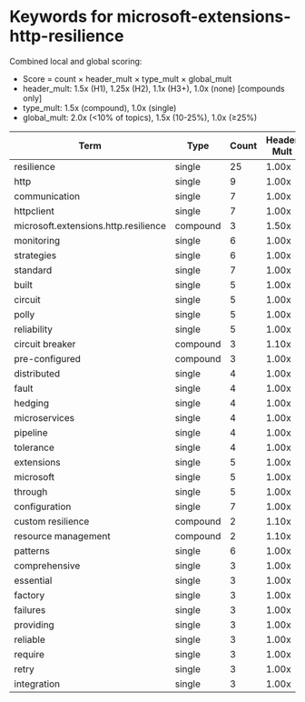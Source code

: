# Keywords for microsoft-extensions-http-resilience

Combined local and global scoring:
- Score = count × header_mult × type_mult × global_mult
- header_mult: 1.5x (H1), 1.25x (H2), 1.1x (H3+), 1.0x (none) [compounds only]
- type_mult: 1.5x (compound), 1.0x (single)
- global_mult: 2.0x (<10% of topics), 1.5x (10-25%), 1.0x (≥25%)

| Term | Type | Count | Header Mult | Type Mult | Global Mult | Score |
|------|------|-------|-------------|-----------|-------------|-------|
| resilience | single | 25 | 1.00x | 1.00x | 2.0x | 50.000 |
| http | single | 9 | 1.00x | 1.00x | 2.0x | 18.000 |
| communication | single | 7 | 1.00x | 1.00x | 2.0x | 14.000 |
| httpclient | single | 7 | 1.00x | 1.00x | 2.0x | 14.000 |
| microsoft.extensions.http.resilience | compound | 3 | 1.50x | 1.50x | 2.0x | 13.500 |
| monitoring | single | 6 | 1.00x | 1.00x | 2.0x | 12.000 |
| strategies | single | 6 | 1.00x | 1.00x | 2.0x | 12.000 |
| standard | single | 7 | 1.00x | 1.00x | 1.5x | 10.500 |
| built | single | 5 | 1.00x | 1.00x | 2.0x | 10.000 |
| circuit | single | 5 | 1.00x | 1.00x | 2.0x | 10.000 |
| polly | single | 5 | 1.00x | 1.00x | 2.0x | 10.000 |
| reliability | single | 5 | 1.00x | 1.00x | 2.0x | 10.000 |
| circuit breaker | compound | 3 | 1.10x | 1.50x | 2.0x | 9.900 |
| pre-configured | compound | 3 | 1.00x | 1.50x | 2.0x | 9.000 |
| distributed | single | 4 | 1.00x | 1.00x | 2.0x | 8.000 |
| fault | single | 4 | 1.00x | 1.00x | 2.0x | 8.000 |
| hedging | single | 4 | 1.00x | 1.00x | 2.0x | 8.000 |
| microservices | single | 4 | 1.00x | 1.00x | 2.0x | 8.000 |
| pipeline | single | 4 | 1.00x | 1.00x | 2.0x | 8.000 |
| tolerance | single | 4 | 1.00x | 1.00x | 2.0x | 8.000 |
| extensions | single | 5 | 1.00x | 1.00x | 1.5x | 7.500 |
| microsoft | single | 5 | 1.00x | 1.00x | 1.5x | 7.500 |
| through | single | 5 | 1.00x | 1.00x | 1.5x | 7.500 |
| configuration | single | 7 | 1.00x | 1.00x | 1.0x | 7.000 |
| custom resilience | compound | 2 | 1.10x | 1.50x | 2.0x | 6.600 |
| resource management | compound | 2 | 1.10x | 1.50x | 2.0x | 6.600 |
| patterns | single | 6 | 1.00x | 1.00x | 1.0x | 6.000 |
| comprehensive | single | 3 | 1.00x | 1.00x | 2.0x | 6.000 |
| essential | single | 3 | 1.00x | 1.00x | 2.0x | 6.000 |
| factory | single | 3 | 1.00x | 1.00x | 2.0x | 6.000 |
| failures | single | 3 | 1.00x | 1.00x | 2.0x | 6.000 |
| providing | single | 3 | 1.00x | 1.00x | 2.0x | 6.000 |
| reliable | single | 3 | 1.00x | 1.00x | 2.0x | 6.000 |
| require | single | 3 | 1.00x | 1.00x | 2.0x | 6.000 |
| retry | single | 3 | 1.00x | 1.00x | 2.0x | 6.000 |
| integration | single | 3 | 1.00x | 1.00x | 1.5x | 4.500 |
